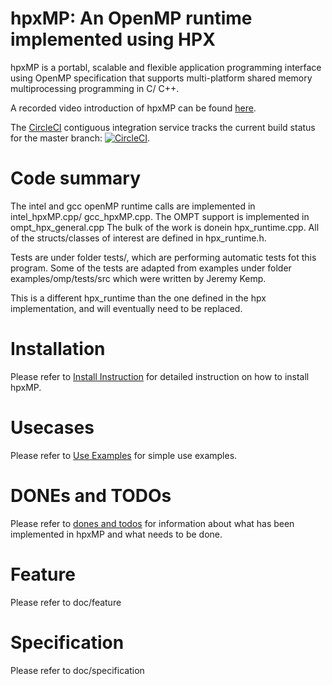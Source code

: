 <!--   Distributed under the Boost Software License, Version 1.0. (See accompanying -->
<!--   file LICENSE_1_0.txt or copy at http://www.boost.org/LICENSE_1_0.txt)        -->

# hpxMP: An OpenMP runtime implemented using HPX

hpxMP is a portabl, scalable and flexible application programming interface using OpenMP specification 
that supports multi-platform shared memory multiprocessing programming in C/ C++.

A recorded video introduction of hpxMP can be found
 [here](https://www.youtube.com/watch?v=ajDGWPDrcxU&index=12&list=PL7vEgTL3FalbVFwzkXLHpBRKlcJNULW1g).

The [CircleCI](https://circleci.com/gh/STEllAR-GROUP/hpxMP) contiguous
integration service tracks the current build status for the master branch:
[![CircleCI](https://circleci.com/gh/STEllAR-GROUP/hpxMP.svg?style=svg)](https://circleci.com/gh/STEllAR-GROUP/hpxMP).

# Code summary

The intel and gcc openMP runtime calls are implemented in intel_hpxMP.cpp/ gcc_hpxMP.cpp.
The OMPT support is implemented in ompt_hpx_general.cpp
The bulk of the work is donein hpx_runtime.cpp.
All of the structs/classes of interest are defined in hpx_runtime.h.

Tests are under folder tests/, which are performing automatic tests fot this program. 
Some of the tests are adapted from examples under folder examples/omp/tests/src which were written by Jeremy Kemp.

This is a different hpx_runtime than the one defined in the hpx implementation, and will eventually
need to be replaced.

# Installation

Please refer to [Install Instruction](doc/install.md) for detailed instruction on how to install hpxMP.

# Usecases

Please refer to [Use Examples](doc/usecases.md) for simple use examples.

# DONEs and TODOs

Please refer to [dones and todos](doc/done-todo.md) for information about
what has been implemented in hpxMP and what needs to be done.

# Feature

Please refer to doc/feature

# Specification

Please refer to doc/specification


